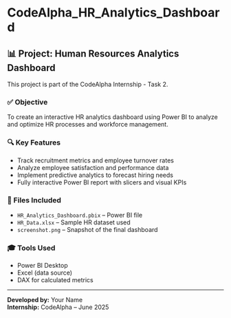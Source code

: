 # CodeAlpha_HR_Analytics_Dashboard

## 📊 Project: Human Resources Analytics Dashboard  
This project is part of the CodeAlpha Internship - Task 2.

### ✅ Objective
To create an interactive HR analytics dashboard using Power BI to analyze and optimize HR processes and workforce management.

### 🔍 Key Features
- Track recruitment metrics and employee turnover rates
- Analyze employee satisfaction and performance data
- Implement predictive analytics to forecast hiring needs
- Fully interactive Power BI report with slicers and visual KPIs

### 📁 Files Included
- `HR_Analytics_Dashboard.pbix` – Power BI file
- `HR_Data.xlsx` – Sample HR dataset used
- `screenshot.png` – Snapshot of the final dashboard

### 🎓 Tools Used
- Power BI Desktop
- Excel (data source)
- DAX for calculated metrics

---

**Developed by:** Your Name  
**Internship:** CodeAlpha – June 2025  
